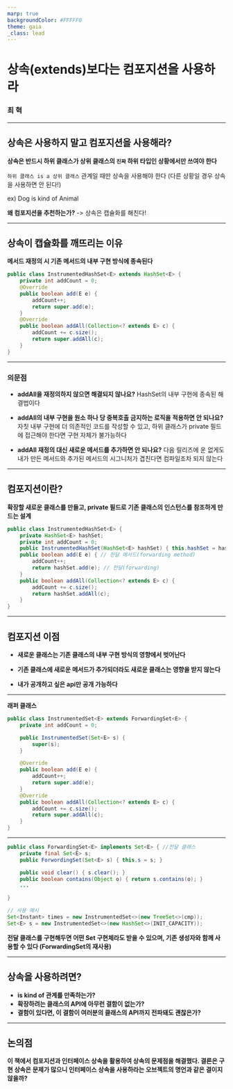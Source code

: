 ```yaml
---
marp: true
backgroundColor: #FFFFF0
theme: gaia
_class: lead
---
```


# 상속(extends)보다는 컴포지션을 사용하라

### 최 혁

---

## 상속은 사용하지 말고 컴포지션을 사용해라?

__상속은 반드시 하위 클래스가 상위 클래스의 `진짜` 하위 타입인 상황에서만 쓰여야 한다__

`하위 클래스 is a 상위 클래스` 관계일 때만 상속을 사용해야 한다
(다른 상황일 경우 상속을 사용하면 안 된다!)

ex) Dog is kind of Animal

__왜 컴포지션을 추천하는가?__
-> 상속은 캡슐화를 해친다!

---

## 상속이 캡슐화를 깨뜨리는 이유

__메서드 재정의 시 기존 메서드의 내부 구현 방식에 종속된다__

```java
public class InstrumentedHashSet<E> extends HashSet<E> {
    private int addCount = 0;
    @Override
    public boolean add(E e) {
        addCount++;
        return super.add(e);
    }
    @Override
    public boolean addAll(Collection<? extends E> c) {
        addCount += c.size();
        return super.addAll(c);
    }
}
```

---

### 의문점

- __addAll을 재정의하지 않으면 해결되지 않나요?__
HashSet의 내부 구현에 종속된 해결법이다

- __addAll의 내부 구현을 원소 하나 당 중복호출 금지하는 로직을 적용하면 안 되나요?__
자칫 내부 구현에 더 의존적인 코드를 작성할 수 있고, 하위 클래스가 private 필드에 접근해야 한다면 구현 자체가 불가능하다

- __addAll 재정의 대신 새로운 메서드를 추가하면 안 되나요?__
다음 릴리즈에 운 없게도 내가 만든 메서드와 추가된 메서드의 시그니처가 겹친다면 컴파일조차 되지 않는다

---

## 컴포지션이란?

__확장할 새로운 클래스를 만들고, private 필드로 기존 클래스의 인스턴스를 참조하게 만드는 설계__
```java
public class InstrumentedHashSet<E> {
    private HashSet<E> hashSet; 
    private int addCount = 0;
    public InstrumentedHashSet(HashSet<E> hashSet) { this.hashSet = hashSet; }
    public boolean add(E e) { // 전달 메서드(forwarding method)
        addCount++;
        return hashSet.add(e); // 전달(forwarding)
    }
    public boolean addAll(Collection<? extends E> c) {
        addCount += c.size();
        return hashSet.addAll(c);
    }
}
```

---

## 컴포지션 이점

- __새로운 클래스는 기존 클래스의 내부 구현 방식의 영향에서 벗어난다__

- __기존 클래스에 새로운 메서드가 추가되더라도 새로운 클래스는 영향을 받지 않는다__

- __내가 공개하고 싶은 api만 공개 가능하다__

---

__래퍼 클래스__
```java
public class InstrumentedSet<E> extends ForwardingSet<E> {
    private int addCount = 0;

    public InstrumentedSet(Set<E> s) {
        super(s);
    }

    @Override
    public boolean add(E e) {
        addCount++;
        return super.add(e);
    }
    @Override
    public boolean addAll(Collection<? extends E> c) {
        addCount += c.size();
        return super.addAll(c);
    }   
}

```

---

```java
public class ForwardingSet<E> implements Set<E> { //전달 클래스
    private final Set<E> s;
    public ForwordingSet(Set<E> s) { this.s = s; }

    public void clear() { s.clear(); }
    public boolean contains(Object o) { return s.contains(o); }
    ...

}

// 사용 예시
Set<Instant> times = new InstrumentedSet<>(new TreeSet<>(cmp));          
Set<E> s = new InstrumentedSet<>(new HashSet<>(INIT_CAPACITY));
```
 __전달 클래스를 구현해두면 어떤 Set 구현체라도 받을 수 있으며, 기존 생성자와 함께 사용할 수 있다 (ForwardingSet의 재사용)__

---

## 상속을 사용하려면?

- __is kind of 관계를 만족하는가?__
- __확장하려는 클래스의 API에 아무런 결함이 없는가?__
- __결함이 있다면, 이 결함이 여러분의 클래스의 API까지 전파돼도 괜찮은가?__

---

## 논의점

__이 책에서 컴포지션과 인터페이스 상속을 활용하여 상속의 문제점을 해결했다. 결론은 구현 상속은 문제가 많으니 인터페이스 상속을 사용하라는 오브젝트의 명언과 같은 결이지 않을까?__
